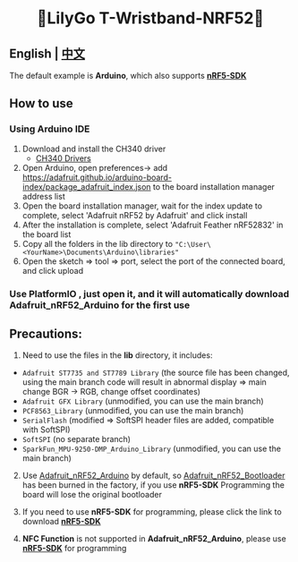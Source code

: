 <h1 align = "center">🌟LilyGo T-Wristband-NRF52🌟</h1>

## **English | [中文](docs/docs_cn.md)**

The default example is **Arduino**, which also supports [**nRF5-SDK**](https://www.nordicsemi.com/Software-and-Tools/Software/nRF5-SDK/Download)

## How to use
### Using Arduino IDE
1. Download and install the CH340 driver 
   - [CH340 Drivers](http://www.wch-ic.com/search?q=ch340&t=downloads)
1. Open Arduino, open preferences-> add https://adafruit.github.io/arduino-board-index/package_adafruit_index.json to the board installation manager address list
2. Open the board installation manager, wait for the index update to complete, select 'Adafruit nRF52 by Adafruit' and click install
3. After the installation is complete, select 'Adafruit Feather nRF52832' in the board list
4. Copy all the folders in the lib directory to `"C:\User\<YourName>\Documents\Arduino\libraries"`
5. Open the sketch => tool => port, select the port of the connected board, and click upload

### Use PlatformIO , just open it, and it will automatically download Adafruit_nRF52_Arduino for the first use

## Precautions:
1. Need to use the files in the **lib** directory, it includes:
- `Adafruit ST7735 and ST7789 Library` (the source file has been changed, using the main branch code will result in abnormal display => main change BGR -> RGB, change offset coordinates)
- `Adafruit GFX Library` (unmodified, you can use the main branch)
- `PCF8563_Library` (unmodified, you can use the main branch)
- `SerialFlash` (modified => SoftSPI header files are added, compatible with SoftSPI)
- `SoftSPI` (no separate branch)
- `SparkFun_MPU-9250-DMP_Arduino_Library` (unmodified, you can use the main branch)

2. Use [Adafruit_nRF52_Arduino](https://github.com/adafruit/Adafruit_nRF52_Arduino) by default, so [Adafruit_nRF52_Bootloader](https://github.com/adafruit/Adafruit_nRF52_Bootloader) has been burned in the factory, if you use **nRF5-SDK** Programming the board will lose the original bootloader

3. If you need to use **nRF5-SDK** for programming, please click the link to download [**nRF5-SDK**](https://www.nordicsemi.com/Software-and-Tools/Software/nRF5-SDK/Download)

4. **NFC Function** is not supported in **Adafruit_nRF52_Arduino**, please use [**nRF5-SDK**](https://www.nordicsemi.com/Software-and-Tools/Software/nRF5-SDK/Download) for programming
